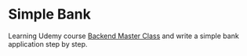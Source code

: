 # Simple Bank

Learning Udemy course [Backend Master Class](https://www.udemy.com/course/backend-master-class-golang-postgresql-kubernetes/?couponCode=C361B895D7B45A4AA9B4) and write a simple bank application step by step.
